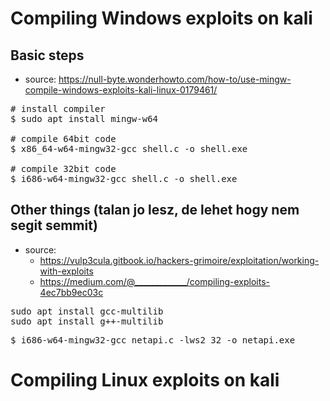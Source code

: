 # Compiling Windows exploits on kali
## Basic steps
* source: https://null-byte.wonderhowto.com/how-to/use-mingw-compile-windows-exploits-kali-linux-0179461/
<pre>
# install compiler
$ sudo apt install mingw-w64

# compile 64bit code
$ x86_64-w64-mingw32-gcc shell.c -o shell.exe

# compile 32bit code
$ i686-w64-mingw32-gcc shell.c -o shell.exe
</pre>
## Other things (talan jo lesz, de lehet hogy nem segit semmit)
* source:
  * https://vulp3cula.gitbook.io/hackers-grimoire/exploitation/working-with-exploits
  * https://medium.com/@_____________/compiling-exploits-4ec7bb9ec03c
<pre>
sudo apt install gcc-multilib
sudo apt install g++-multilib
</pre>
<pre>
$ i686-w64-mingw32-gcc netapi.c -lws2_32 -o netapi.exe
</pre>
# Compiling Linux exploits on kali
